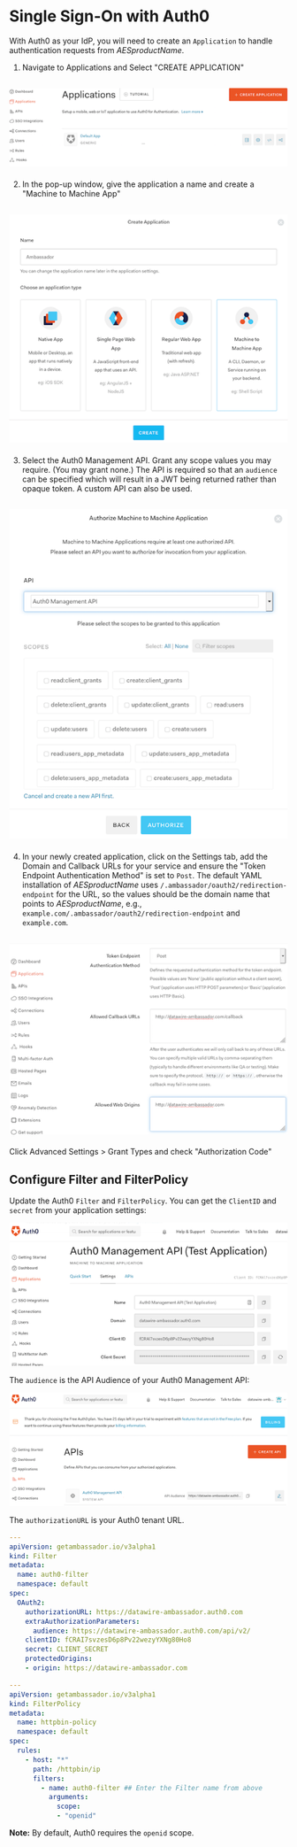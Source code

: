 # Single Sign-On with Auth0

With Auth0 as your IdP, you will need to create an `Application` to handle authentication requests from $AESproductName$.

1. Navigate to Applications and Select "CREATE APPLICATION"

  ## <img src="../../images/create-application.png" alt="Create application" />

2. In the pop-up window, give the application a name and create a "Machine to Machine App"

  ## <img src="../../images/machine-machine.png" alt="Machine to Machine App" />

3. Select the Auth0 Management API. Grant any scope values you may
   require.  (You may grant none.)  The API is required so that an
   `audience` can be specified which will result in a JWT being
   returned rather than opaque token.  A custom API can also be used.

  ## <img src="../../images/scopes.png" alt="Select scopes" />

4. In your newly created application, click on the Settings tab, add the Domain and Callback URLs for your service and ensure the "Token Endpoint Authentication Method" is set to `Post`. The default YAML installation of $AESproductName$ uses `/.ambassador/oauth2/redirection-endpoint` for the URL, so the values should be the domain name that points to $AESproductName$, e.g., `example.com/.ambassador/oauth2/redirection-endpoint` and `example.com`.

  ## <img src="../../images/Auth0_none.png" alt="Application Settings" />

  Click Advanced Settings > Grant Types and check "Authorization Code"

## Configure Filter and FilterPolicy

Update the Auth0 `Filter` and `FilterPolicy`. You can get the `ClientID` and `secret` from your application settings:

  <img src="../../images/Auth0_secret.png" alt="Auth0 Managment API" />

   The `audience` is the API Audience of your Auth0 Management API:

  <img src="../../images/Auth0_audience.png" alt="Auth0 Managment API audience" />

   The `authorizationURL` is your Auth0 tenant URL.

   ```yaml
   ---
   apiVersion: getambassador.io/v3alpha1
   kind: Filter
   metadata:
     name: auth0-filter
     namespace: default
   spec:
     OAuth2:
       authorizationURL: https://datawire-ambassador.auth0.com
       extraAuthorizationParameters:
         audience: https://datawire-ambassador.auth0.com/api/v2/
       clientID: fCRAI7svzesD6p8Pv22wezyYXNg80Ho8
       secret: CLIENT_SECRET
       protectedOrigins:
       - origin: https://datawire-ambassador.com
   ```

   ```yaml
   ---
   apiVersion: getambassador.io/v3alpha1
   kind: FilterPolicy
   metadata:
     name: httpbin-policy
     namespace: default
   spec:
     rules:
       - host: "*"
         path: /httpbin/ip
         filters:
           - name: auth0-filter ## Enter the Filter name from above
             arguments:
               scope:
               - "openid"
   ```

  **Note:** By default, Auth0 requires the `openid` scope.
